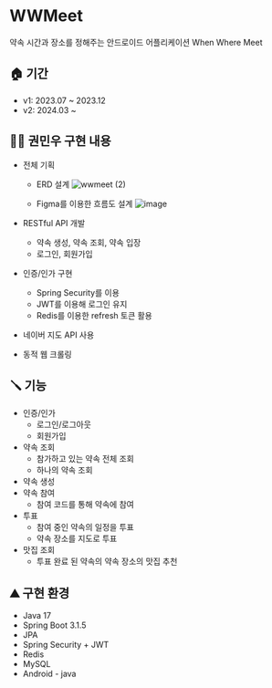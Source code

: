 # WWMeet
약속 시간과 장소를 정해주는 안드로이드 어플리케이션
When Where Meet

## 🏠 기간
* v1: 2023.07 ~ 2023.12
* v2: 2024.03 ~
  
## 👷‍♂️ 권민우 구현 내용
- 전체 기획
  - ERD 설계
  ![wwmeet (2)](https://github.com/Kwonminwoo/WWMeet/assets/34360434/3731ae64-46fd-4aff-b44c-81158b9179d7)

  - Figma를 이용한 흐름도 설계
  ![image](https://github.com/Kwonminwoo/WWMeet/assets/34360434/2f232bf0-aa06-41cf-bc15-4d11c405dde4)

- RESTful API 개발
  - 약속 생성, 약속 조회, 약속 입장
  - 로그인, 회원가입
- 인증/인가 구현
  - Spring Security를 이용
  - JWT를 이용해 로그인 유지
  - Redis를 이용한 refresh 토큰 활용
- 네이버 지도 API 사용
- 동적 웹 크롤링

## 🪛 기능
- 인증/인가
  - 로그인/로그아웃
  - 회원가입
- 약속 조회
  - 참가하고 있는 약속 전체 조회
  - 하나의 약속 조회
- 약속 생성
- 약속 참여
  - 참여 코드를 통해 약속에 참여
- 투표
  - 참여 중인 약속의 일정을 투표
  - 약속 장소를 지도로 투표
- 맛집 조회
  - 투표 완료 된 약속의 약속 장소의 맛집 추천

## ⛰️ 구현 환경
* Java 17
* Spring Boot 3.1.5
* JPA
* Spring Security + JWT
* Redis
* MySQL
* Android - java
